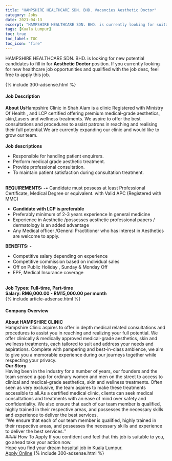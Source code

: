 ```yaml
---
title: "HAMPSHIRE HEALTHCARE SDN. BHD. Vacancies Aesthetic Doctor" 
category: Jobs 
date: 2021-04-13 
excerpt: "HAMPSHIRE HEALTHCARE SDN. BHD. is currently looking for suitable person to fill in the Aesthetic Doctor which positioned at Kuala Lumpur" 
tags: [Kuala Lumpur] 
toc: true 
toc_label: TOC 
toc_icon: "fire" 
--- 
```


<p>HAMPSHIRE HEALTHCARE SDN. BHD. is looking for new potential candidates to fill in for <b>Aesthetic Doctor</b> position. If you currently looking for new healthcare job opportunities and qualified with the job desc, feel free to apply this job.
</p>{% include 300-adsense.html %} 
<div><div><h4>Job Description</h4></div><div><div><span><div><div><div><strong>About Us</strong>Hampshire Clinic in Shah Alam is a clinic Registered with Ministry Of Health , and LCP certified offering premium medical-grade aesthetics, skin,Lasers and wellness treatments. We aspire to offer the best consultations and procedures to assist patrons in reaching and realising their full potential.We are currently expanding our clinic and would like to grow our team.</div><div><br><strong>Job descriptions</strong></div><ul><li>Responsible for handling patient enquirers.</li><li>Perform medical grade aesthetic treatment.</li><li>Provide professional consultation.</li><li>To maintain patient satisfaction during consultation treatment.</li></ul><br><strong>REQUIREMENTS: -</strong>&#8226; Candidate must possess at least Professional Certificate, Medical Degree or equivalent. with Valid APC (Registered with MMC)<ul><li><strong>Candidate with LCP is preferable</strong></li><li>Preferably minimum of 2-3 years experience In general medicine</li><li>Experience in Aesthetic /possesses aesthetic professional papers / dermatology is an added advantage</li><li>Any Medical officer /General Practitioner who has interest in Aesthetics are welcome to apply.</li></ul><div><strong>BENEFITS: -</strong></div><ul><li>Competitive salary depending on experience</li><li>Competitive commission based on individual sales</li><li>Off on Public Holiday , Sunday &amp; Monday Off</li><li>EPF, Medical Insurance coverage</li></ul><div><br><strong>Job Types: Full-time, Part-time<br>Salary: RM6,000.00 - RM15,000.00 per month</strong></div></div></div></span></div></div></div> 
{% include article-adsense.html %} 
<div><div><h4>Company Overview</h4></div><div><div><span><div><div><strong>About HAMPSHIRE CLINIC</strong><br>
Hampshire Clinic aspires to offer in depth medical related consultations and procedures to assist you in reaching and realizing your full potential. We offer clinically &amp; medically approved medical-grade aesthetics, skin and wellness treatments, each tailored to suit and address your needs and aspirations. Complete with pampering and best-in-class ambience, we aim to give you a memorable experience during our journeys together while respecting your privacy.<br>
<strong>Our Story</strong><br>
Having been in the industry for a number of years, our founders and the team sensed a gap for ordinary women and men on the street to access to clinical and medical-grade aesthetics, skin and wellness treatments. Often seen as very exclusive, the team aspires to make these treatments accessible to all.As a certified medical clinic, clients can seek medical consultations and treatments with an ease of mind over safety and confidentiality. We also ensure that each of our team member is qualified, highly trained in their respective areas, and possesses the necessary skills and experience to deliver the best services.<br>
&#8216;&#8216;We ensure that each of our team member is qualified, highly trained in their respective areas, and possesses the necessary skills and experience to deliver the best services.&#8217;&#8217;</div></div></span></div></div></div> 
#### How To Apply 
If you confident and feel that this job is suitable to you, go ahead take your action now. <br/> 
Hope you find your dream hospital job in Kuala Lumpur. <br/> 
<a href="https://www.jobstreet.com.my/en/job/aesthetic-doctor-4515115?jobId=jobstreet-my-job-4515115" class="btn btn--warning" target="_blank" rel="nofollow noopenner">Apply Online</a> 
{% include 300-adsense.html %} 